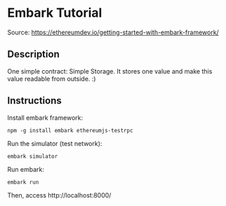 # Embark Tutorial
Source: https://ethereumdev.io/getting-started-with-embark-framework/

## Description
One simple contract: Simple Storage.
It stores one value and make this value readable from outside. :)

## Instructions

Install embark framework:
```
npm -g install embark ethereumjs-testrpc
```

Run the simulator (test network):
```
embark simulator
```

Run embark:
```
embark run
```

Then, access http://localhost:8000/





